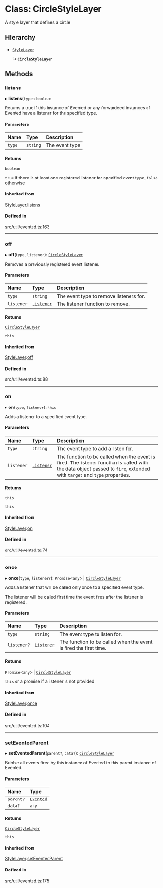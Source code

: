 # Class: CircleStyleLayer

A style layer that defines a circle

## Hierarchy

- [`StyleLayer`](StyleLayer.md)

  ↳ **`CircleStyleLayer`**

## Methods

### listens

▸ **listens**(`type`): `boolean`

Returns a true if this instance of Evented or any forwardeed instances of Evented have a listener for the specified type.

#### Parameters

| Name | Type | Description |
| :------ | :------ | :------ |
| `type` | `string` | The event type |

#### Returns

`boolean`

`true` if there is at least one registered listener for specified event type, `false` otherwise

#### Inherited from

[StyleLayer](StyleLayer.md).[listens](StyleLayer.md#listens)

#### Defined in

src/util/evented.ts:163

___

### off

▸ **off**(`type`, `listener`): [`CircleStyleLayer`](CircleStyleLayer.md)

Removes a previously registered event listener.

#### Parameters

| Name | Type | Description |
| :------ | :------ | :------ |
| `type` | `string` | The event type to remove listeners for. |
| `listener` | [`Listener`](../types/Listener.md) | The listener function to remove. |

#### Returns

[`CircleStyleLayer`](CircleStyleLayer.md)

`this`

#### Inherited from

[StyleLayer](StyleLayer.md).[off](StyleLayer.md#off)

#### Defined in

src/util/evented.ts:88

___

### on

▸ **on**(`type`, `listener`): `this`

Adds a listener to a specified event type.

#### Parameters

| Name | Type | Description |
| :------ | :------ | :------ |
| `type` | `string` | The event type to add a listen for. |
| `listener` | [`Listener`](../types/Listener.md) | The function to be called when the event is fired. The listener function is called with the data object passed to `fire`, extended with `target` and `type` properties. |

#### Returns

`this`

`this`

#### Inherited from

[StyleLayer](StyleLayer.md).[on](StyleLayer.md#on)

#### Defined in

src/util/evented.ts:74

___

### once

▸ **once**(`type`, `listener?`): `Promise`\<`any`\> \| [`CircleStyleLayer`](CircleStyleLayer.md)

Adds a listener that will be called only once to a specified event type.

The listener will be called first time the event fires after the listener is registered.

#### Parameters

| Name | Type | Description |
| :------ | :------ | :------ |
| `type` | `string` | The event type to listen for. |
| `listener?` | [`Listener`](../types/Listener.md) | The function to be called when the event is fired the first time. |

#### Returns

`Promise`\<`any`\> \| [`CircleStyleLayer`](CircleStyleLayer.md)

`this` or a promise if a listener is not provided

#### Inherited from

[StyleLayer](StyleLayer.md).[once](StyleLayer.md#once)

#### Defined in

src/util/evented.ts:104

___

### setEventedParent

▸ **setEventedParent**(`parent?`, `data?`): [`CircleStyleLayer`](CircleStyleLayer.md)

Bubble all events fired by this instance of Evented to this parent instance of Evented.

#### Parameters

| Name | Type |
| :------ | :------ |
| `parent?` | [`Evented`](Evented.md) |
| `data?` | `any` |

#### Returns

[`CircleStyleLayer`](CircleStyleLayer.md)

`this`

#### Inherited from

[StyleLayer](StyleLayer.md).[setEventedParent](StyleLayer.md#seteventedparent)

#### Defined in

src/util/evented.ts:175
